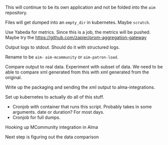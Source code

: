 This will continue to be its own application and not be folded into the `aim`
repository.

Files will get dumped into an `empty_dir` in kubernetes. Maybe `scratch`.

Use Yabeda for metrics. Since this is a job, the metrics will be pushed. Maybe
try the https://github.com/zapier/prom-aggregation-gateway

Output logs to stdout. Should do it with structured logs. 

Rename to be `aim-` `aim-mcommunity` or `aim-patron-load`. 

Compare output to real data. Experiment with subset of data. We need to be able
to compare xml generated from this with xml generated from the original. 

Write up the packaging and sending the xml output to alma-integrations. 

Set up kubernetes to actually do all of this stuff. 
  - Cronjob with container that runs this script. Probably takes in some
    arguments. date or duration? For most days.
  - Cronjob for full dumps. 

Hooking up MCommunity integration in Alma


Next step is figuring out the data comparison

